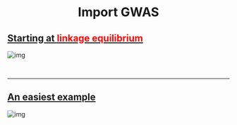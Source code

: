 # <center>Import GWAS</center>

## 	[Starting at <font color=red>linkage equilibrium</font>](https://www.slideserve.com/gage/linkage-disequilibrium)

![img](https://image1.slideserve.com/1835650/linkage-equilibrium-l.jpg)

​        

-----------------

## 	[An easiest  example](https://doi.org/10.1101/092106)

![img](https://www.biorxiv.org/content/biorxiv/early/2017/01/28/092106/F1.large.jpg?width=800&height=600&carousel=1)

